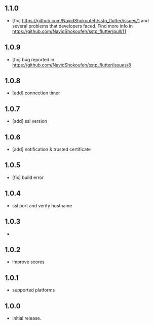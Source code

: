 ## 1.1.0
* [fix] https://github.com/NavidShokoufeh/sstp_flutter/issues/1 and several problems that developers faced. Find more info in https://github.com/NavidShokoufeh/sstp_flutter/pull/11

## 1.0.9
* [fix] bug reported in https://github.com/NavidShokoufeh/sstp_flutter/issues/8 

## 1.0.8
* [add] connection timer

## 1.0.7
* [add] ssl version

## 1.0.6
* [add] notification & trusted certificate

## 1.0.5
* [fix] build error

## 1.0.4
* ssl port and verify hostname

## 1.0.3

* 

## 1.0.2

* improve scores


## 1.0.1

* supported platforms

## 1.0.0

* Initial release.